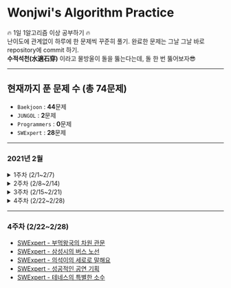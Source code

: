 # Wonjwi's Algorithm Practice

🔥 1일 1알고리즘 이상 공부하기 🔥 <br/>
난이도에 관계없이 하루에 한 문제씩 꾸준히 풀기. 완료한 문제는 그날 그날 바로 repository에 commit 하기. <br/>
**수적석천(水適石穿)** 이라고 물방울이 돌을 뚫는다는데, 돌 한 번 뚫어보자😎

---

## 현재까지 푼 문제 수 (총 74문제)

* `Baekjoon` : **44**문제
* `JUNGOL` : **2**문제
* `Programmers` : **0**문제
* `SWExpert` : **28**문제

---

### 2021년 2월
   
<details>
    <summary>1주차 (2/1~2/7)</summary>

- [SWExpert - 원재의 메모리 복구하기](https://swexpertacademy.com/main/code/problem/problemDetail.do?contestProbId=AV19AcoKI9sCFAZN)
- [Baekjoon - 재귀함수가 뭔가요?](https://www.acmicpc.net/problem/17478)
- [Baekjoon - 스위치 켜고 끄기](https://www.acmicpc.net/problem/1244)
- [SWExpert - Flatten](https://swexpertacademy.com/main/code/problem/problemDetail.do?contestProbId=AV139KOaABgCFAYh)
- [SWExpert - Ladder1](https://swexpertacademy.com/main/code/problem/problemDetail.do?contestProbId=AV14ABYKADACFAYh)
- [SWExpert - 달팽이 숫자](https://swexpertacademy.com/main/code/problem/problemDetail.do?contestProbId=AV5PobmqAPoDFAUq)
- [SWExpert - 농작물 수확하기](https://swexpertacademy.com/main/code/problem/problemDetail.do?contestProbId=AV7GLXqKAWYDFAXB)
- [SWExpert - 상호의 배틀필드](https://swexpertacademy.com/main/code/problem/problemDetail.do?contestProbId=AV5LyE7KD2ADFAXc)
- [Baekjoon - N과 M (1)](https://www.acmicpc.net/problem/15649)
- [Baekjoon - N과 M (2)](https://www.acmicpc.net/problem/15650)
- [Baekjoon - N과 M (3)](https://www.acmicpc.net/problem/15651)
- [Baekjoon - N과 M (4)](https://www.acmicpc.net/problem/15652)
- [Baekjoon - N과 M (5)](https://www.acmicpc.net/problem/15654)
- [Baekjoon - N과 M (6)](https://www.acmicpc.net/problem/15655)
- [Baekjoon - N과 M (7)](https://www.acmicpc.net/problem/15656)
- [Baekjoon - N과 M (8)](https://www.acmicpc.net/problem/15657)
- [SWExpert - 파리 퇴치](https://swexpertacademy.com/main/code/problem/problemDetail.do?contestProbId=AV5PzOCKAigDFAUq)
- [Baekjoon - 카드2](https://www.acmicpc.net/problem/2164)
- [SWExpert - 쇠막대기 자르기](https://swexpertacademy.com/main/code/problem/problemDetail.do?contestProbId=AWVl47b6DGMDFAXm)
- [SWExpert - 괄호 짝짓기](https://swexpertacademy.com/main/code/problem/problemDetail.do?contestProbId=AV14eWb6AAkCFAYD)
- [SWExpert - 암호생성기](https://swexpertacademy.com/main/code/problem/problemDetail.do?contestProbId=AV14uWl6AF0CFAYD)
- [Baekjoon - 탑](https://www.acmicpc.net/problem/2493)
- [Baekjoon - 피자 (Small)](https://www.acmicpc.net/problem/14606)
- [SWExpert - 정사각형 방](https://swexpertacademy.com/main/code/problem/problemDetail.do?contestProbId=AV5LtJYKDzsDFAXc)
- [SWExpert - 퍼펙트 셔플](https://swexpertacademy.com/main/code/problem/problemDetail.do?contestProbId=AWGsRbk6AQIDFAVW)
- [SWExpert - 계산기2](https://swexpertacademy.com/main/code/problem/problemDetail.do?contestProbId=AV14nnAaAFACFAYD)
- [Baekjoon - 후위 표기식](https://www.acmicpc.net/problem/1918)
- [Baekjoon - 후위 표기식2](https://www.acmicpc.net/problem/1935)
- [Baekjoon - 요세푸스 문제 0](https://www.acmicpc.net/problem/11866)
- [Baekjoon - 암호 만들기](https://www.acmicpc.net/problem/1759)
- [Baekjoon - N과 M (9)](https://www.acmicpc.net/problem/15663)
- [Baekjoon - N과 M (10)](https://www.acmicpc.net/problem/15664)
- [Baekjoon - N과 M (11)](https://www.acmicpc.net/problem/15665)
- [Baekjoon - N과 M (12)](https://www.acmicpc.net/problem/15666)
    
</details>

<details>
    <summary>2주차 (2/8~2/14)</summary>

- [Baekjoon - 일우는 야바위꾼](https://www.acmicpc.net/problem/20361)
- [Baekjoon - 3대 측정](https://www.acmicpc.net/problem/20299)
- [SWExpert - 햄버거 다이어트](https://swexpertacademy.com/main/code/problem/problemDetail.do?contestProbId=AWT-lPB6dHUDFAVT)
- [SWExpert - 암호문1](https://swexpertacademy.com/main/code/problem/problemDetail.do?contestProbId=AV14w-rKAHACFAYD)
- [SWExpert - 가랏! RC카](https://swexpertacademy.com/main/code/problem/problemDetail.do?contestProbId=AV5PjMgaALgDFAUq)
- [SWExpert - 한빈이와 Spot Mart](https://swexpertacademy.com/main/code/problem/problemDetail.do?contestProbId=AW8Wj7cqbY0DFAXN)
- [Baekjoon - 피보나치 함수](https://www.acmicpc.net/problem/1003)
- [Baekjoon - 요세푸스 문제](https://www.acmicpc.net/problem/1158)
- [SWExpert - 사칙연산 유효성 검사](https://swexpertacademy.com/main/code/problem/problemDetail.do?contestProbId=AV141176AIwCFAYD)
- [SWExpert - 스도쿠 검증](https://swexpertacademy.com/main/code/problem/problemDetail.do?contestProbId=AV5Psz16AYEDFAUq)
- [Baekjoon - 색종이](https://www.acmicpc.net/problem/2563)
- [Baekjoon - 배열 돌리기1](https://www.acmicpc.net/problem/16926)
- [Baekjoon - 배열 돌리기4](https://www.acmicpc.net/problem/17406)
- [Baekjoon - 배열 돌리기3](https://www.acmicpc.net/problem/16935)
- [Baekjoon - 풍선 터뜨리기](https://www.acmicpc.net/problem/2346)
- [Baekjoon - AC](https://www.acmicpc.net/problem/5430)

</details>

<details>
    <summary>3주차 (2/15~2/21)</summary>
   
- [SWExpert - 규영이와 인영이의 카드게임](https://swexpertacademy.com/main/code/problem/problemDetail.do?contestProbId=AWgv9va6HnkDFAW0)
- [Baekjoon - 도영이가 만든 맛있는 음식](https://www.acmicpc.net/problem/2961)
- [Baekjoon - 백설 공주와 일곱 난쟁이](https://www.acmicpc.net/problem/3040)
- [Baekjoon - 설탕 배달](https://www.acmicpc.net/problem/2839)
- [Baekjoon - Z](https://www.acmicpc.net/problem/1074)
- [JUNGOL - 냉장고](http://www.jungol.co.kr/bbs/board.php?bo_table=pbank&wr_id=1101&stx=1828)
- [Baekjoon - 치킨 배달](https://www.acmicpc.net/problem/15686)
- [Baekjoon - 빵집](https://www.acmicpc.net/problem/3109)
- [SWExpert - 최적 경로](https://swexpertacademy.com/main/code/problem/problemDetail.do?contestProbId=AV15OZ4qAPICFAYD)
- [JUNGOL - 오목](http://www.jungol.co.kr/bbs/board.php?bo_table=pbank&wr_id=1006&stx=1733)
- [Baekjoon - 알파벳](https://www.acmicpc.net/problem/1987)
- [Baekjoon - 로봇 청소기](https://www.acmicpc.net/problem/14503)
- [SWExpert - 요리사](https://swexpertacademy.com/main/code/problem/problemDetail.do?contestProbId=AWIeUtVakTMDFAVH)
- [SWExpert - 준환이의 양팔저울](https://swexpertacademy.com/main/code/problem/problemDetail.do?contestProbId=AWAe7XSKfUUDFAUw)
- [Baekjoon - 봄버맨](https://www.acmicpc.net/problem/16918)
- [Baekjoon - GCD 합](https://www.acmicpc.net/problem/9613)
- [Baekjoon - 캐슬 디펜스](https://www.acmicpc.net/problem/17135)
- [Baekjoon - 일곱 난쟁이](https://www.acmicpc.net/problem/2309)
- [Baekjoon - 거꾸로 구구단](https://www.acmicpc.net/problem/13410)

</details>

<details>
    <summary>4주차 (2/22~2/28)</summary>
   
- [SWExpert - 부먹왕국의 차원 관문](https://swexpertacademy.com/main/code/problem/problemDetail.do?contestProbId=AWuSgKpqmooDFASy)
- [SWExpert - 삼성시의 버스 노선](https://swexpertacademy.com/main/code/problem/problemSubmitHistory.do?contestProbId=AWczm7QaACgDFAWn)
- [SWExpert - 의석이의 세로로 말해요](https://swexpertacademy.com/main/code/problem/problemDetail.do?contestProbId=AWVWgkP6sQ0DFAUO)
- [SWExpert - 성공적인 공연 기획](https://swexpertacademy.com/main/code/problem/problemDetail.do?contestProbId=AWS2dSgKA8MDFAVT)
- [SWExpert - 테네스의 특별한 소수](https://swexpertacademy.com/main/code/problem/problemDetail.do?contestProbId=AWRuoqCKkE0DFAXt)

</details>

---

### 4주차 (2/22~2/28)
- [SWExpert - 부먹왕국의 차원 관문](https://swexpertacademy.com/main/code/problem/problemDetail.do?contestProbId=AWuSgKpqmooDFASy)
- [SWExpert - 삼성시의 버스 노선](https://swexpertacademy.com/main/code/problem/problemSubmitHistory.do?contestProbId=AWczm7QaACgDFAWn)
- [SWExpert - 의석이의 세로로 말해요](https://swexpertacademy.com/main/code/problem/problemDetail.do?contestProbId=AWVWgkP6sQ0DFAUO)
- [SWExpert - 성공적인 공연 기획](https://swexpertacademy.com/main/code/problem/problemDetail.do?contestProbId=AWS2dSgKA8MDFAVT)
- [SWExpert - 테네스의 특별한 소수](https://swexpertacademy.com/main/code/problem/problemDetail.do?contestProbId=AWRuoqCKkE0DFAXt)
